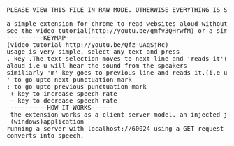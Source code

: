 <pre>
PLEASE VIEW THIS FILE IN RAW MODE. OTHERWISE EVERYTHING IS SCRAMBLED :( https://raw.githubusercontent.com/sktguha/screenreader-dependant/master/README.md

a simple extension for chrome to read websites aloud without any user interface
see the video tutorial(http://youtu.be/gmfv3QHrwfM) or a simple description below
----------KEYMAP-----------
(video tutorial http://youtu.be/Qfz-UAqSjRc)
usage is very simple. select any text and press 
, key .The text selection moves to next line and 'reads it'(i.e upto next full stop)
aloud i.e u will hear the sound from the speakers
similiarly 'm' key goes to previous line and reads it.(i.e upto previous full stop)
' to go upto next punctuation mark
; to go upto previous punctuation mark
 + key to increase speech rate
 - key to decrease speech rate
 ----------HOW IT WORKS------
 the extension works as a client server model. an injected javascript sends the selected text to a 
 (windows)application 
running a server with localhost://60024 using a GET request and hence the server processes it i.e 
converts into speech. 
</pre>
